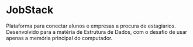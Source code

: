 # JobStack
 Plataforma para conectar alunos e empresas a procura de estagiarios. Desenvolvido para a matéria de Estrutura de Dados, com o desafio de usar apenas a memória principal do computador.
